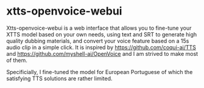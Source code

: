 # xtts-openvoice-webui
Xtts-openvoice-webui is a web interface that allows you to fine-tune your XTTS model based on your own needs, using text and SRT to generate high quality dubbing materials, and convert your voice feature based on a 15s audio clip in a simple click.  It is inspired by https://github.com/coqui-ai/TTS and https://github.com/myshell-ai/OpenVoice and I am strived to make most of them.

Specificially, I fine-tuned the model for European Portuguese of which the satisfying TTS solutions are rather limited.
